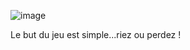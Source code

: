 
![image](https://user-images.githubusercontent.com/62603834/171839596-807da3f2-3bdb-4d8a-824c-b518f789b71b.png)

Le but du jeu est simple...riez ou perdez !
